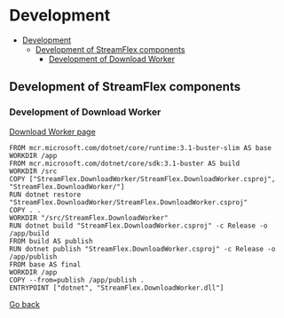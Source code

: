 # Development

- [Development](#development)
  - [Development of StreamFlex components](#development-of-streamflex-components)
    - [Development of Download Worker](#development-of-download-worker)

## Development of StreamFlex components
### Development of Download Worker
[Download Worker page](development-of-download-worker/development-of-download-worker.md)


```
FROM mcr.microsoft.com/dotnet/core/runtime:3.1-buster-slim AS base
WORKDIR /app
FROM mcr.microsoft.com/dotnet/core/sdk:3.1-buster AS build
WORKDIR /src
COPY ["StreamFlex.DownloadWorker/StreamFlex.DownloadWorker.csproj", "StreamFlex.DownloadWorker/"]
RUN dotnet restore "StreamFlex.DownloadWorker/StreamFlex.DownloadWorker.csproj"
COPY . .
WORKDIR "/src/StreamFlex.DownloadWorker"
RUN dotnet build "StreamFlex.DownloadWorker.csproj" -c Release -o /app/build
FROM build AS publish
RUN dotnet publish "StreamFlex.DownloadWorker.csproj" -c Release -o /app/publish
FROM base AS final
WORKDIR /app
COPY --from=publish /app/publish .
ENTRYPOINT ["dotnet", "StreamFlex.DownloadWorker.dll"]
```


<!-- 
## Docker and Deployment
## API versions

## Update dependencies.
Possibility to update the project to versions C# 8.0 and dotnet-ef to version 8.0.

## Code quality -->

[Go back](../../README.md#development)